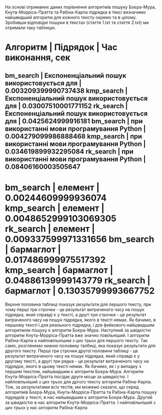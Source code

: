 На основі отриманих даних порівняння алгоритмів пошуку Боєра-Мура, Кнута-Морріса-Пратта та Рабіна-Карпа підрядка в тексі визначимо найшвидший алгоритм для кожного тексту окремо та в цілому. Зробивши відповідні пошуки в текстах (стаття 1.txt та стаття 2.txt) ми отримали таку таблицю.

Алгоритм                       | Підрядок                                           | Час виконання, сек
========================================================================================================
bm_search                      | Експоненціальний пошук використовується для        | 0.003209399990737438
kmp_search                     | Експоненціальний пошук використовується для        | 0.03007510001771152
rk_search                      | Експоненціальний пошук використовується для        | 0.0425624999916181
bm_search                      | при використанні мови програмування Python         | 0.004279099986888468
kmp_search                     | при використанні мови програмування Python         | 0.034619899932295084
rk_search                      | при використанні мови програмування Python         | 0.08406160003505647
--------------------------------------------------------------------------------------------------------
bm_search                      | елемент                                            | 0.00244609999936074
kmp_search                     | елемент                                            | 0.0048652999103069305
rk_search                      | елемент                                            | 0.009337599971331656
bm_search                      | бармаглот                                          | 0.017486999975517392
kmp_search                     | бармаглот                                          | 0.04886139999143779
rk_search                      | бармаглот                                          | 0.13035799993667752
========================================================================================================

Верхня половина таблиці показує результати для першого тексту, при чому перші три строчки - це результат витраченого часу на пошук підрядка, який справді є у тексті, а другі три строчки - це результат витраченого часу на пошук підрядка, якого в тексті немає. Як бачимо, в першому тексті і для реального підрядка, і для фейкового найшвидшим алгоритмом пошуку є алгоритм Боєра-Мура. Наступний за швідкістю алгоритм Кнута-Морріса-Пратта вже значно повільніший. І алгоритм Рабіна-Карпа є найповільнішим з цих трьох для першого тексту.
Так само, розглянемо нижню половину талбиці, яка показує результати для другого тексту. Перші три строчки другої половини таблиці - це результат витраченого часу на пошук підрядка, який справді є у другому тексті, а другі три рядка - це результат витраченого часу на підрядок, якого в цьому тексті немає. Як бачимо, як і у випадку з першим текстом, найшвидшим є алгоритм Боєра-Мура. Алгоритм Кнута-Морріса-Пратта посідає друге місце за швидкістю. І найповільніший з цих трьох для дргого тексту алгоритм Рабіна-Карпа.
Тож, за результатами всіх тестів, ми можемо сказати, що серед алгоритмів Боєра-Мура, Кнута-Морріса-Пратта та Рабіна-Карпа пошуку підрядків у тексті, в нас найшвидшим є алгоритм Боєра-Мура. Другий за швидкістю в нас алгоритм Кнута-Морріса-Пратта. І найповільніший з цих трьох у нас алгоритм Рабіна-Карпа